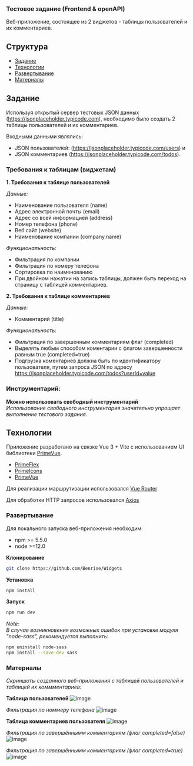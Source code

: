 <p>
  <h3 >Тестовое задание (Frontend & openAPI)</h3>

  <p>
    Веб-приложение, состоящее из 2 виджетов - таблицы пользователей и их комментариев.
  </p>
</p>


## Структура

* [Задание](#задание)
* [Технологии](#технологии)
* [Развертывание](#развертывание)
* [Материалы](#материалы)


## Задание

Используя открытый сервер тестовых JSON данных (https://jsonplaceholder.typicode.com), необходимо было создать 2
таблицы пользователей и их комментариев. 

Входными данными являлись:
<br>
- JSON пользователей:
(https://jsonplaceholder.typicode.com/users) и 
- JSON комментариев
(https://jsonplaceholder.typicode.com/todos).

### Требования к таблицам (виджетам)
**1. Требования к таблице пользователей**

*Данные:*
- Наименование пользователя (name)
- Адрес электронной почты (email)
- Адрес со всей информацией (address)
- Номер телефона (phone)
- Веб сайт (website)
- Наименование компании (company.name)

*Функциональность:*
- Фильтрация по компании
- Фильтрация по номеру телефона
- Сортировка по наименованию
- При двойном нажатии на запись таблицы, должен быть переход на страницу с
таблицей комментариев.

**2. Требования к таблице комментариев**

*Данные:*
- Комментарий (title)

*Функциональность:*
- Фильтрация по завершенным комментариям флаг (completed)
- Выделять любым способом коментарии с флагом завершенности равным true
(completed=true)
- Подгрузка коментариев должна быть по идентификатору пользователя, путем
запроса JSON по адресу https://jsonplaceholder.typicode.com/todos?userId=value

### Инструментарий:
**Можно использовать свободный инструментарий**
<br>
*Использование свободного инструментария значительно упрощает выполнение тестового задания.*

## Технологии

Приложение разработано на связке Vue 3 + Vite с использованием UI библиотеки [PrimeVue](https://primevue.org/).
- [PrimeFlex](https://primeflex.org/)
- [PrimeIcons](https://primevue.org/icons/)
- [PrimeVue](https://primevue.org/)

Для реализации маршрутизации использовался [Vue Router](https://router.vuejs.org/)

Для обработки HTTP запросов использовался [Axios](https://axios-http.com/docs/example)

### Развертывание

Для локального запуска веб-приложения необходим:

* npm >= 5.5.0
* node >=12.0

**Клонирование**
```sh
git clone https://github.com/Benrise/Widgets
```

**Установка**
```sh
npm install
```

**Запуск**
```sh
npm run dev
```

*Note:*
<br>
*В случае возникновения возможных ошибок при установке модуля "node-sass", рекомендуется выполнить:*
```sh
npm uninstall node-sass
npm install --save-dev sass
```

### Материалы

*Скриншоты созданного веб-приложения с таблицей пользователей и таблицей их коммментариев:*

**Таблица пользователей**
![image](https://github.com/Benrise/Widgets/assets/55480132/3eac480e-1891-4c19-af5d-07ab88461ad2)

*Фильтрация по номмеру телефона*
![image](https://github.com/Benrise/Widgets/assets/55480132/43edc9c7-4fcb-4778-9ff4-4acd6e42fb2c)


**Таблица комментариев пользователя**
![image](https://github.com/Benrise/Widgets/assets/55480132/d1535cde-19ab-41a0-8659-1c44801ec614)

*Фильтрация по завершённымм комментариям (флаг completed=false)*
![image](https://github.com/Benrise/Widgets/assets/55480132/21aba673-6e0c-40d4-9f2d-ddc027801329)

*Фильтрация по завершённымм комментариям (флаг completed=true)*
![image](https://github.com/Benrise/Widgets/assets/55480132/5d912f9e-c565-4a76-a594-92755825e5c4)
